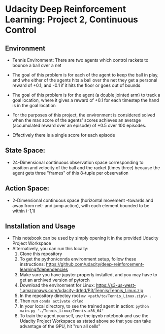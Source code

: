 # Udacity Deep Reinforcement Learning: Project 2, Continuous Control  

## Environment 
* Tennis Environment: There are two agents which control rackets to bounce a ball over a net 
* The goal of this problem is for each of the agent to keep the ball in play, and whe either of the agents hits a ball over the net they get a personal reward of +0.1, and -0.1 if it hits the floor or goes out of bounds 

* The goal of this problem is for the agent (a double jointed arm) to track a goal location, where it gives a reward of +0.1 for each timestep the hand is in the goal location 
* For the purposes of this project, the environment is considered solved when the max score of the agents' scores achieves an average (accumulated reward over an episode) of +0.5 over 100 episodes. 
* Effectively there is a single score for each episode 

## State Space: 
* 24-Dimensional continuous observation space corresponding to position and velocity of the ball and the racket (times three) because the agent gets three "frames" of this 8-tuple per observation 

## Action Space: 
* 2-Dimensional continuous space (horizontal movement -towards and away from net- and jump action), with each element bounded to be within (-1,1) 

## Installation and Usage 
* This notebook can be used by simply opening it in the provided Udacity Project Workspace 
* Alternatively, you can run this locally: 
    1. Clone this repository
    2. To get the python/conda environment setup, follow these instructions: https://github.com/udacity/deep-reinforcement-learning#dependencies
    3. Make sure you have jupyter properly installed, and you may have to get an archived version of pytorch 
    4. Download the environment for Linux: https://s3-us-west-1.amazonaws.com/udacity-drlnd/P3/Tennis/Tennis_Linux.zip 
    5. In the repository directoy root `mv <path/to/Tennis_Linux.zip\> .`
    6. Then run `conda activate drlnd` 
    7. In your local directory, to see the trained agent in action: `python main.py "./Tennis_Linux/Tennis.x86_64"` 
    9. To train the agent yourself, use the ipynb notebook and use the Udacity Project Workspace as stated above so that you can take advantage of the GPU, hit "run all cells" 
